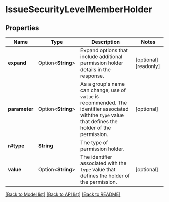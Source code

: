 # IssueSecurityLevelMemberHolder

## Properties

Name | Type | Description | Notes
------------ | ------------- | ------------- | -------------
**expand** | Option<**String**> | Expand options that include additional permission holder details in the response. | [optional][readonly]
**parameter** | Option<**String**> | As a group's name can change, use of `value` is recommended. The identifier associated withthe `type` value that defines the holder of the permission. | [optional]
**r#type** | **String** | The type of permission holder. | 
**value** | Option<**String**> | The identifier associated with the `type` value that defines the holder of the permission. | [optional]

[[Back to Model list]](../README.md#documentation-for-models) [[Back to API list]](../README.md#documentation-for-api-endpoints) [[Back to README]](../README.md)


